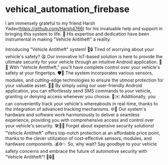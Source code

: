 # vehical_automation_firebase
I am immensely grateful to my friend Harsh Yadav(https://github.com/Harsh4766) for his invaluable help and support in bringing this system to life. 🙏 His expertise and dedication have been instrumental in making "Vehicle Antitheft" a reality.


  Introducing "Vehicle Antitheft" system! 🚗🔒
Tired of worrying about your vehicle's safety? 😫 Our innovative IoT-based solution is here to provide the ultimate security for your vehicle through an intuitive Android application. 📱💡
With "Vehicle Antitheft," you'll have complete control over your vehicle's safety at your fingertips. 🛡️🚀 The system incorporates various sensors, modules, and cutting-edge technologies to ensure the utmost protection for your valuable asset. 📡🔐
By simply using our user-friendly Android application, you can effortlessly send SMS commands to your vehicle, granting or denying access whenever you choose. 📲✉️ Additionally, you can conveniently track your vehicle's whereabouts in real-time, thanks to the integration of advanced tracking mechanisms. 🌐📌
Our system's hardware and software work harmoniously to deliver a seamless experience, providing you with comprehensive access and control over your vehicle's security. 🛠️👥💪
Forget about expensive security solutions! "Vehicle Antitheft" offers top-notch protection at an affordable price point, thanks to the clever utilization of cost-effective sensors, modules, and hardware components. 💰⚙️✨
So, why wait? Say goodbye to your vehicle safety concerns and embrace the future of automotive security with "Vehicle Antitheft"! 🚀🔒📲
